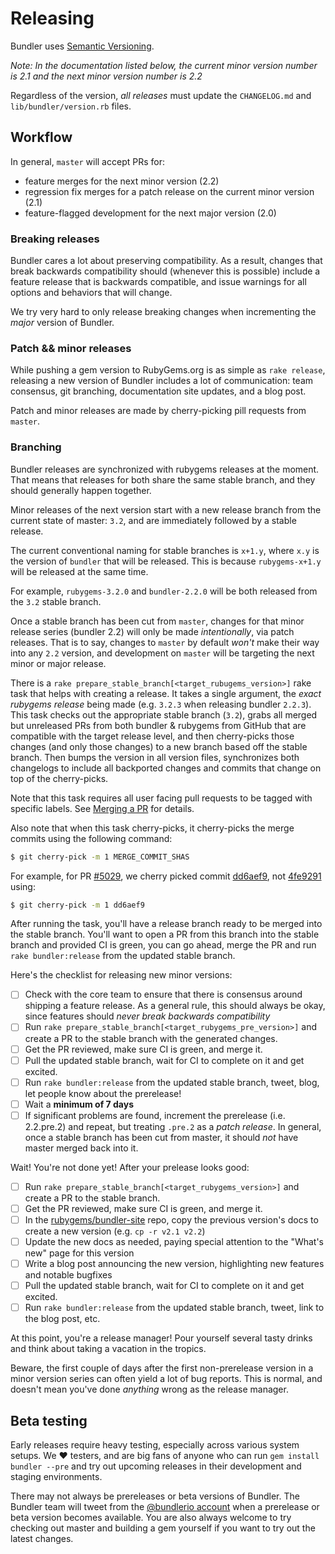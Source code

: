 # Releasing

Bundler uses [Semantic Versioning](https://semver.org/).

_Note: In the documentation listed below, the *current* minor version number is
2.1 and the *next* minor version number is 2.2_

Regardless of the version, *all releases* must update the `CHANGELOG.md` and `lib/bundler/version.rb`
files.

## Workflow

In general, `master` will accept PRs for:

* feature merges for the next minor version (2.2)
* regression fix merges for a patch release on the current minor version (2.1)
* feature-flagged development for the next major version (2.0)

### Breaking releases

Bundler cares a lot about preserving compatibility. As a result, changes that
break backwards compatibility should (whenever this is possible) include a feature
release that is backwards compatible, and issue warnings for all options and
behaviors that will change.

We try very hard to only release breaking changes when incrementing the _major_
version of Bundler.

### Patch && minor releases

While pushing a gem version to RubyGems.org is as simple as `rake release`,
releasing a new version of Bundler includes a lot of communication: team
consensus, git branching, documentation site updates, and a blog post.

Patch and minor releases are made by cherry-picking pill requests from `master`.

### Branching

Bundler releases are synchronized with rubygems releases at the moment. That
means that releases for both share the same stable branch, and they should
generally happen together.

Minor releases of the next version start with a new release branch from the
current state of master: `3.2`, and are immediately followed by a stable
release.

The current conventional naming for stable branches is `x+1.y`, where `x.y` is
the version of `bundler` that will be released. This is because `rubygems-x+1.y`
will be released at the same time.

For example, `rubygems-3.2.0` and `bundler-2.2.0` will be both released from the
`3.2` stable branch.

Once a stable branch has been cut from `master`, changes for that minor release
series (bundler 2.2) will only be made _intentionally_, via patch releases.
That is to say, changes to `master` by default _won't_ make their way into any
`2.2` version, and development on `master` will be targeting the next minor
or major release.

There is a `rake prepare_stable_branch[<target_rubugems_version>]` rake task
that helps with creating a release. It takes a single argument, the _exact
rubygems release_ being made (e.g.  `3.2.3` when releasing bundler `2.2.3`).
This task checks out the appropriate stable branch (`3.2`), grabs all merged but
unreleased PRs from both bundler & rubygems from GitHub that are compatible with
the target release level, and then cherry-picks those changes (and only those
changes) to a new branch based off the stable branch. Then bumps the version in
all version files, synchronizes both changelogs to include all backported
changes and commits that change on top of the cherry-picks.

Note that this task requires all user facing pull requests to be tagged with
specific labels. See [Merging a PR](/bundler/doc/playbooks/MERGING_A_PR.md) for
details.

Also note that when this task cherry-picks, it cherry-picks the merge commits
using the following command:

```bash
$ git cherry-pick -m 1 MERGE_COMMIT_SHAS
```

For example, for PR [#5029](https://github.com/rubygems/bundler/pull/5029), we
cherry picked commit [dd6aef9](https://github.com/rubygems/bundler/commit/dd6aef97a5f2e7173f406267256a8c319d6134ab),
not [4fe9291](https://github.com/rubygems/bundler/commit/4fe92919f51e3463f0aad6fa833ab68044311f03)
using:

```bash
$ git cherry-pick -m 1 dd6aef9
```

After running the task, you'll have a release branch ready to be merged into the
stable branch. You'll want to open a PR from this branch into the stable branch
and provided CI is green, you can go ahead, merge the PR and run `rake
bundler:release` from the updated stable branch.

Here's the checklist for releasing new minor versions:

* [ ] Check with the core team to ensure that there is consensus around shipping a
  feature release. As a general rule, this should always be okay, since features
  should _never break backwards compatibility_
* [ ] Run `rake prepare_stable_branch[<target_rubygems_pre_version>]` and create
  a PR to the stable branch with the generated changes.
* [ ] Get the PR reviewed, make sure CI is green, and merge it.
* [ ] Pull the updated stable branch, wait for CI to complete on it and get excited.
* [ ] Run `rake bundler:release` from the updated stable branch, tweet, blog,
  let people know about the prerelease!
* [ ] Wait a **minimum of 7 days**
* [ ] If significant problems are found, increment the prerelease (i.e. 2.2.pre.2)
  and repeat, but treating `.pre.2` as a _patch release_. In general, once a stable
  branch has been cut from master, it should _not_ have master merged back into it.

Wait! You're not done yet! After your prelease looks good:

* [ ] Run `rake prepare_stable_branch[<target_rubygems_version>]` and create a
  PR to the stable branch.
* [ ] Get the PR reviewed, make sure CI is green, and merge it.
* [ ] In the [rubygems/bundler-site](https://github.com/rubygems/bundler-site) repo,
  copy the previous version's docs to create a new version (e.g. `cp -r v2.1 v2.2`)
* [ ] Update the new docs as needed, paying special attention to the "What's new"
  page for this version
* [ ] Write a blog post announcing the new version, highlighting new features and
  notable bugfixes
* [ ] Pull the updated stable branch, wait for CI to complete on it and get excited.
* [ ] Run `rake bundler:release` from the updated stable branch, tweet, link to
  the blog post, etc.

At this point, you're a release manager! Pour yourself several tasty drinks and
think about taking a vacation in the tropics.

Beware, the first couple of days after the first non-prerelease version in a minor version
series can often yield a lot of bug reports. This is normal, and doesn't mean you've done
_anything_ wrong as the release manager.

## Beta testing

Early releases require heavy testing, especially across various system setups.
We :heart: testers, and are big fans of anyone who can run `gem install bundler --pre`
and try out upcoming releases in their development and staging environments.

There may not always be prereleases or beta versions of Bundler.
The Bundler team will tweet from the [@bundlerio account](https://twitter.com/bundlerio)
when a prerelease or beta version becomes available. You are also always welcome to try
checking out master and building a gem yourself if you want to try out the latest changes.
